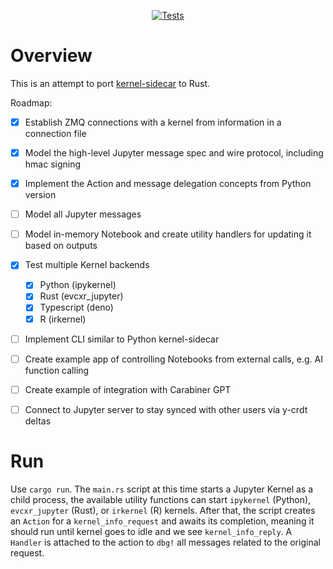 <p align="center">
<a href="https://github.com/kafonek/kernel-sidecar-rs/actions/workflows/ci.yaml">
    <img src="https://github.com/kafonek/kernel-sidecar-rs/actions/workflows/ci.yaml/badge.svg" alt="Tests" />
</a>
</p>

# Overview

This is an attempt to port [kernel-sidecar](https://github.com/kafonek/kernel-sidecar) to Rust.

Roadmap:
 - [x] Establish ZMQ connections with a kernel from information in a connection file
 - [x] Model the high-level Jupyter message spec and wire protocol, including hmac signing
 - [x] Implement the Action and message delegation concepts from Python version
 - [ ] Model all Jupyter messages
 - [ ] Model in-memory Notebook and create utility handlers for updating it based on outputs
 - [x] Test multiple Kernel backends
   - [x] Python (ipykernel)
   - [x] Rust (evcxr_jupyter)
   - [x] Typescript (deno)
   - [x] R (irkernel)
 - [ ] Implement CLI similar to Python kernel-sidecar
 - [ ] Create example app of controlling Notebooks from external calls, e.g. AI function calling
 - [ ] Create example of integration with Carabiner GPT
 - [ ] Connect to Jupyter server to stay synced with other users via y-crdt deltas


# Run

Use `cargo run`. The `main.rs` script at this time starts a Jupyter Kernel as a child process, the available utility functions can start `ipykernel` (Python), `evcxr_jupyter` (Rust), or `irkernel` (R) kernels. After that, the script creates an `Action` for a `kernel_info_request` and awaits its completion, meaning it should run until kernel goes to idle and we see `kernel_info_reply`. A `Handler` is attached to the action to `dbg!` all messages related to the original request.